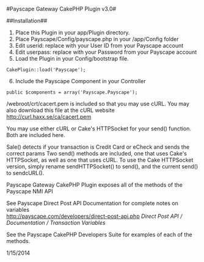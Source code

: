 
#Payscape Gateway CakePHP Plugin v3.0#
	  
##Installation## 
1. Place this Plugin in your app/Plugin directory. 
2. Place Payscape/Config/payscape.php in your /app/Config folder
3.	Edit userid: replace with your User ID from your Payscape account 
4. Edit userpass: replace with your Password from your Payscape account
5. Load the Plugin in your Config/bootstrap file. 
```
CakePlugin::load('Payscape');
```
6. Include the Payscape Component in your Controller 
```
public $components = array('Payscape.Payscape');
```
	  
/webroot/crt/cacert.pem is included so that you may use cURL. 
You may also download this file at the cURL website http://curl.haxx.se/ca/cacert.pem 
	 
	  
You may use either cURL or Cake's HTTPSocket for your send() function.
Both are included here. 
	  
Sale() detects if your transaction is Credit Card or eCheck and sends the correct params 
Two send() methods are included, one that uses Cake's HTTPSocket, as well as one that uses cURL.
To use the Cake HTTPSocket version, simply rename sendHTTPSocket() to send(), and the current send() to sendcURL(). 
	  
Payscape Gateway CakePHP Plugin exposes all of the methods of the Payscape NMI API
	  
See Payscape Direct Post API Documentation for complete notes on variables	  
http://payscape.com/developers/direct-post-api.php
*Direct Post API / Documentation / Transaction Variables*

	  
See the Payscape CakePHP Developers Suite for examples of each of the methods.
	  
1/15/2014
	  
	